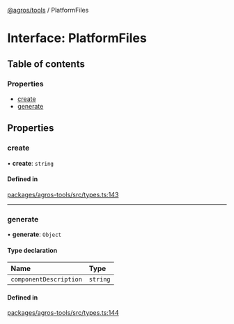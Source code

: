 [@agros/tools](../index.md) / PlatformFiles

# Interface: PlatformFiles

## Table of contents

### Properties

- [create](PlatformFiles.md#create)
- [generate](PlatformFiles.md#generate)

## Properties

### <a id="create" name="create"></a> create

• **create**: `string`

#### Defined in

[packages/agros-tools/src/types.ts:143](https://github.com/agrosjs/agros/blob/e06f80b/packages/agros-tools/src/types.ts#L143)

___

### <a id="generate" name="generate"></a> generate

• **generate**: `Object`

#### Type declaration

| Name | Type |
| :------ | :------ |
| `componentDescription` | `string` |

#### Defined in

[packages/agros-tools/src/types.ts:144](https://github.com/agrosjs/agros/blob/e06f80b/packages/agros-tools/src/types.ts#L144)
